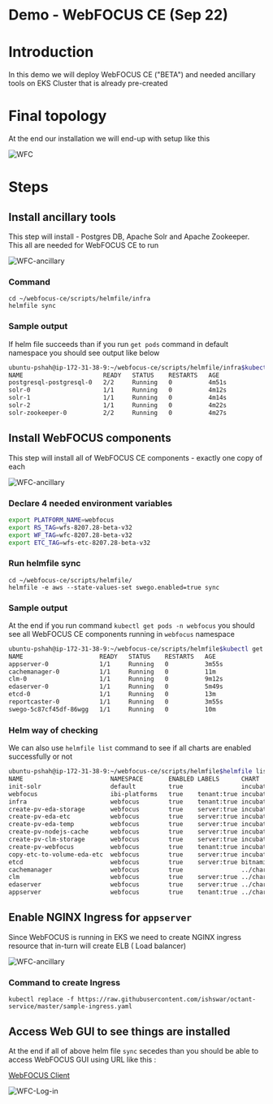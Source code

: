 # Demo - WebFOCUS CE (Sep 22)

# Introduction 

In this demo we will deploy WebFOCUS CE ("BETA") and needed ancillary tools on EKS Cluster that is already pre-created 

# Final topology 

At the end our installation we will end-up with setup like this 

![WFC](WF-ContainerEdtion.png "WebFOCUS CE")

# Steps 

## Install ancillary tools 

This step will install - Postgres DB, Apache Solr and Apache Zookeeper. This all are needed for WebFOCUS CE to run

![WFC-ancillary](part1.png "WebFOCUS CE ancillary")

### Command 

```
cd ~/webfocus-ce/scripts/helmfile/infra  
helmfile sync
```

### Sample output 

If helm file succeeds than if you run `get pods` command in default namespace you should see output like below 

```bash
ubuntu-pshah@ip-172-31-38-9:~/webfocus-ce/scripts/helmfile/infra$kubectl get pod
NAME                      READY   STATUS    RESTARTS   AGE
postgresql-postgresql-0   2/2     Running   0          4m51s
solr-0                    1/1     Running   0          4m12s
solr-1                    1/1     Running   0          4m14s
solr-2                    1/1     Running   0          4m22s
solr-zookeeper-0          2/2     Running   0          4m27s
```

## Install WebFOCUS components 

This step will install all of WebFOCUS CE components - exactly one copy of each 

![WFC-ancillary](part2.png "WebFOCUS CE ancillary")

### Declare 4 needed environment variables 

```bash
export PLATFORM_NAME=webfocus
export RS_TAG=wfs-8207.28-beta-v32
export WF_TAG=wfc-8207.28-beta-v32
export ETC_TAG=wfs-etc-8207.28-beta-v32
```
### Run helmfile sync 

```
cd ~/webfocus-ce/scripts/helmfile/
helmfile -e aws --state-values-set swego.enabled=true sync
```
### Sample output 

At the end if you run command `kubectl get pods -n webfocus` you should see all WebFOCUS CE components running in `webfocus` namespace 

```bash
ubuntu-pshah@ip-172-31-38-9:~/webfocus-ce/scripts/helmfile$kubectl get pods -n webfocus
NAME                     READY   STATUS    RESTARTS   AGE
appserver-0              1/1     Running   0          3m55s
cachemanager-0           1/1     Running   0          11m
clm-0                    1/1     Running   0          9m12s
edaserver-0              1/1     Running   0          5m49s
etcd-0                   1/1     Running   0          13m
reportcaster-0           1/1     Running   0          3m55s
swego-5c87cf45df-86wgg   1/1     Running   0          10m
```

### Helm way of checking 

We can also use `helmfile list` command to see if all charts are enabled successfully or not 

```bash
ubuntu-pshah@ip-172-31-38-9:~/webfocus-ce/scripts/helmfile$helmfile list
NAME                      	NAMESPACE    	ENABLED	LABELS     	CHART                 	VERSION
init-solr                 	default      	true   	           	incubator/raw         	0.2.3
webfocus                  	ibi-platforms	true   	tenant:true	incubator/raw         	0.2.3
infra                     	webfocus     	true   	tenant:true	incubator/raw         	0.2.3
create-pv-eda-storage     	webfocus     	true   	server:true	incubator/raw         	0.2.3
create-pv-eda-etc         	webfocus     	true   	server:true	incubator/raw         	0.2.3
create-pv-eda-temp        	webfocus     	true   	server:true	incubator/raw         	0.2.3
create-pv-nodejs-cache    	webfocus     	true   	server:true	incubator/raw         	0.2.3
create-pv-clm-storage     	webfocus     	true   	server:true	incubator/raw         	0.2.3
create-pv-webfocus        	webfocus     	true   	tenant:true	incubator/raw         	0.2.3
copy-etc-to-volume-eda-etc	webfocus     	true   	server:true	incubator/raw         	0.2.3
etcd                      	webfocus     	true   	server:true	bitnami/etcd          	5.3.0
cachemanager              	webfocus     	true   	           	../charts/cachemanager	1.0.0-beta
clm                       	webfocus     	true   	server:true	../charts/edaserver   	1.0.0-beta
edaserver                 	webfocus     	true   	server:true	../charts/edaserver   	1.0.0-beta
appserver                 	webfocus     	true   	tenant:true	../charts/appserver   	1.0.0-beta
```

## Enable NGINX Ingress for `appserver`

Since WebFOCUS is running in EKS we need to create NGINX ingress resource that in-turn will create ELB ( Load balancer)

![WFC-ancillary](part3.png "WebFOCUS CE ancillary")


### Command to create Ingress 

`kubectl replace -f https://raw.githubusercontent.com/ishswar/octant-service/master/sample-ingress.yaml` 

## Access Web GUI to see things are installed 

At the end if all of above helm file `sync` secedes than you should be able to access WebFOCUS GUI using URL like this :

[WebFOCUS Client](http://pshah-wfc.k8sguy.xyz/webfocus/signin 'WebFOCUS Client')

![WFC-Log-in](wfc-log-in-animation.gif "WebFOCUS CE login")